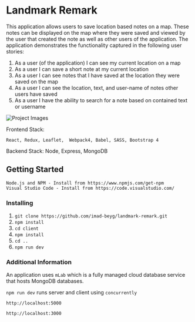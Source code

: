 # Landmark Remark

This application allows users to save location based notes on a map. These notes can be
displayed on the map where they were saved and viewed by the user that created the
note as well as other users of the application. The application demonstrates the
functionality captured in the following user stories:

1.  As a user (of the application) I can see my current location on a map
2.  As a user I can save a short note at my current location
3.  As a user I can see notes that I have saved at the location they were saved on the map
4.  As a user I can see the location, text, and user-name of notes other users have saved
5.  As a user I have the ability to search for a note based on contained text or username

![Project Images](https://media.giphy.com/media/vFKqnCdLPNOKc/giphy.gif)

Frontend Stack:

```
React, Redux, Leaflet,  Webpack4, Babel, SASS, Bootstrap 4
```

Backend Stack:
Node, Express, MongoDB

## Getting Started

```
Node.js and NPM - Install from https://www.npmjs.com/get-npm
Visual Studio Code - Install from https://code.visualstudio.com/
```

### Installing

1. `git clone https://github.com/imad-beyg/landmark-remark.git`
2. `npm install`
3. `cd client`
4. `npm install`
5. `cd ..`
6. `npm run dev`

### Additional Information

An application uses `mLab` which is a fully managed cloud database service that hosts MongoDB databases.

`npm run dev` runs server and client using `concurrently`

`http://localhost:5000`

`http://localhost:3000`
